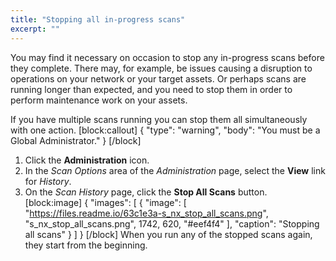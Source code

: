 ```yaml
---
title: "Stopping all in-progress scans"
excerpt: ""
---
```

You may find it necessary on occasion to stop any in-progress scans before they complete. There may, for example, be issues causing a disruption to operations on your network or your target assets. Or perhaps scans are running longer than expected, and you need to stop them in order to perform maintenance work on your assets.

If you have multiple scans running you can stop them all simultaneously with one action.
[block:callout]
{
  "type": "warning",
  "body": "You must be a Global Administrator."
}
[/block]
1. Click the **Administration** icon.
2. In the _Scan Options_ area of the _Administration_ page, select the **View** link for _History_.
3. On the _Scan History_ page, click the **Stop All Scans** button.
[block:image]
{
  "images": [
    {
      "image": [
        "https://files.readme.io/63c1e3a-s_nx_stop_all_scans.png",
        "s_nx_stop_all_scans.png",
        1742,
        620,
        "#eef4f4"
      ],
      "caption": "Stopping all scans"
    }
  ]
}
[/block]
When you run any of the stopped scans again, they start from the beginning.